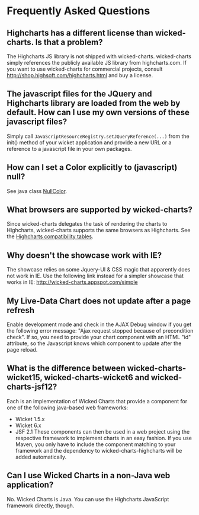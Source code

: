 # Frequently Asked Questions #

## Highcharts has a different license than wicked-charts. Is that a problem? ##
The Highcharts JS library is not shipped with wicked-charts. wicked-charts simply references the publicly available JS library from highcharts.com. If you want to use wicked-charts for commercial projects, consult http://shop.highsoft.com/highcharts.html and buy a license.

## The javascript files for the JQuery and Highcharts library are loaded from the web by default. How can I use my own versions of these javascript files? ##

Simply call `JavaScriptResourceRegistry.setJQueryReference(...)` from the init() method of your wicket application and provide a new URL or a reference to a javascript file in your own packages.

## How can I set a Color explicitly to (javascript) null? ##
See java class <a href='http://wicked-charts.googlecode.com/svn/trunk/wicked-charts-parent/apidocs/com/googlecode/wickedcharts/highcharts/options/color/NullColor.html'>NullColor</a>.

## What browsers are supported by wicked-charts? ##
Since wicked-charts delegates the task of rendering the charts to Highcharts, wicked-charts supports the same browsers as Highcharts. See the <a href='http://www.highcharts.com/documentation/compatibility'>Highcharts compatibility tables</a>.

## Why doesn't the showcase work with IE? ##
The showcase relies on some Jquery-UI & CSS magic that apparently does not work in IE. Use the following link instead for a simpler showcase that works in IE: http://wicked-charts.appspot.com/simple

## My Live-Data Chart does not update after a page refresh ##
Enable development mode and check in the AJAX Debug window if you get the following error message: "Ajax request stopped because of precondition check". If so, you need to provide your chart component with an HTML "id" attribute, so the Javascript knows which component to update after the page reload.

## What is the difference between wicked-charts-wicket15, wicked-charts-wicket6 and wicked-charts-jsf12? ##
Each is an implementation of Wicked Charts that provide a component for one of the following java-based web frameworks:
  * Wicket 1.5.x
  * Wicket 6.x
  * JSF 2.1
These components can then be used in a web project using the respective framework to implement charts in an easy fashion. If you use Maven, you only have to include the component matching to your framework and the dependency to wicked-charts-highcharts will be added automatically.

## Can I use Wicked Charts in a non-Java web application? ##
No. Wicked Charts is Java. You can use the Highcharts JavaScript framework directly, though.